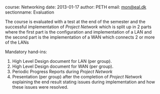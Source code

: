 course: Networking
date: 2013-01-17
author: PETH
email: mon@eal.dk
sectionname: Evaluation

The course is evaluated with a test at the end of the semester and the successful implementation of *Project Network* which is split up in 2 parts where the first part is the configuration and implementation of a LAN and the second part is the implementation of a WAN which connects 2 or more of the LANs

Mandatory hand-ins:

1. High Level Design document for LAN (per group).
2. High Level Design document for WAN (per group).
3. Periodic Progress Reports during *Project Network*
4. Presentation (per group) after the completion of *Project Network* explaining the end result stating issues during implementation and how these issues were resolved.

